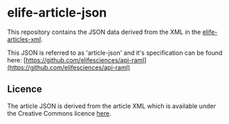 # elife-article-json

This repository contains the JSON data derived from the XML in the
[elife-articles-xml](https://github.com/elifesciences/elife-articles).

This JSON is referred to as 'article-json' and it's specification can be found
here: [https://github.com/elifesciences/api-raml](https://github.com/elifesciences/api-raml)

## Licence

The article JSON is derived from the article XML which is available under the 
Creative Commons licence [here](https://github.com/elifesciences/elife-article-xml).
